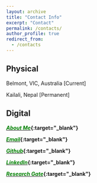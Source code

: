 ```yaml
---
layout: archive
title: "Contact Info"
excerpt: "Contact"
permalink: /contacts/
author_profile: true
redirect_from: 
  - /contacts
---
```

Physical
--------------

Belmont, VIC, Australia [Current]

Kailali, Nepal [Permanent]


Digital
--------------


<b>[<span style="color:green">*About Me*</span>](https://about.me/dhirajneupane){:target="_blank"} </b>

<b>[<span style="color:green">*Email*</span>](mailto:dhirjneupane1717@gmail.com){:target="_blank"} </b>

<b>[<span style="color:green">*Github*</span>](https://github.com/dhirajneupane){:target="_blank"} </b>

<b>[<span style="color:green">*LinkedIn*</span>](https://www.linkedin.com/in/dhiraj-neupane-6b3089113/){:target="_blank"} </b>

<b>[<span style="color:green">*Research Gate*</span>](https://www.researchgate.net/profile/Dhiraj-Neupane){:target="_blank"} </b>
